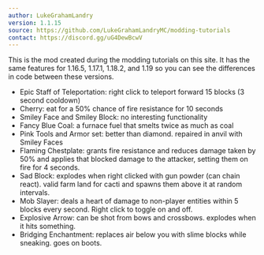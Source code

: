 ```yaml
---
author: LukeGrahamLandry
version: 1.1.15
source: https://github.com/LukeGrahamLandryMC/modding-tutorials
contact: https://discord.gg/uG4DewBcwV
---
```


This is the mod created during the modding tutorials on this site. It has the same features for 1.16.5, 1.17.1, 1.18.2, and 1.19 so you can see the differences in code between these versions. 

- Epic Staff of Teleportation: right click to teleport forward 15 blocks (3 second cooldown)
- Cherry: eat for a 50% chance of fire resistance for 10 seconds
- Smiley Face and Smiley Block: no interesting functionality 
- Fancy Blue Coal: a furnace fuel that smelts twice as much as coal
- Pink Tools and Armor set: better than diamond. repaired in anvil with Smiley Faces
- Flaming Chestplate: grants fire resistance and reduces damage taken by 50% and applies that blocked damage to the attacker, setting them on fire for 4 seconds. 
- Sad Block: explodes when right clicked with gun powder (can chain react). valid farm land for cacti and spawns them above it at random intervals. 
- Mob Slayer: deals a heart of damage to non-player entities within 5 blocks every second. Right click to toggle on and off. 
- Explosive Arrow: can be shot from bows and crossbows. explodes when it hits something.
- Bridging Enchantment: replaces air below you with slime blocks while sneaking. goes on boots.
